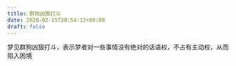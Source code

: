 ```yaml
---
title: 群狗凶狠打斗
date: 2020-02-15T20:54:12+08:00
draft: false
---
```


梦见群狗凶狠打斗，表示梦者对一些事情没有绝对的话语权，不占有主动权，从而陷入困境